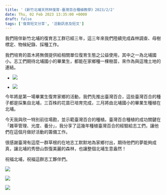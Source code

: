 ```yaml
---
title: '《新竹北埔天然林復育-臺灣百合種植教學》2023/2/2'
date: Thu, 02 Feb 2023 13:35:00 +0000
draft: false
tags: ['復育短文分享', '活動訊息及短文']
---
```


我們陪伴新竹北埔的復育志工群已經三年，這三年來我們陸續完成森林調查、母樹標定、物候紀錄、採種工作。

我們培育的苗木將無償提供給相關單位復育生態之公益使用，其中之一為北埔國小。志工們期待北埔國小的畢業生，都能在家鄉種一棵樹苗，來作為與這塊土地的連結。

*   ![](https://www.reforestation.tw/wp-content/uploads/2023/04/20230202-新竹北埔天然林復育-臺灣百合種植教學.jpg)
    
*   ![](https://www.reforestation.tw/wp-content/uploads/2023/04/20230202-新竹北埔天然林復育-臺灣百合種植教學5-1.jpg)
    

今年將是第一場畢業生復育家鄉的活動，我們先推出臺灣百合，這些臺灣百合的種子都是採集自北埔，三百株的花苗已培育完成，三月將由北埔國小的畢業生種植在北埔。

今天我與欣一特別前往場勘，並示範臺灣百合的種植。臺灣百合種植的成功關鍵在「雜草管理、光度、養分」，我分享了這幾年種植臺灣百合的經驗給志工們，讓他們在這個月做好活動的籌備工作。

很感謝臺灣有這麼一群草根的在地志工默默地為家鄉付出，期待他們的夢能夠成真，讓北埔的秀巒山恢復美麗的森林，也讓整個北埔生意盎然！

祝福北埔，祝福這群志工夥伴們。

![](https://www.reforestation.tw/wp-content/uploads/2023/04/20230202-新竹北埔天然林復育-臺灣百合種植教學2.jpg)

![](https://www.reforestation.tw/wp-content/uploads/2023/04/20230202-新竹北埔天然林復育-臺灣百合種植教學3-1.jpg)

![](https://www.reforestation.tw/wp-content/uploads/2023/04/20230202-新竹北埔天然林復育-臺灣百合種植教學4-1.jpg)